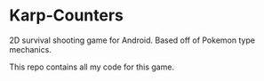 # Karp-Counters
2D survival shooting game for Android. Based off of Pokemon type mechanics.

This repo contains all my code for this game.

